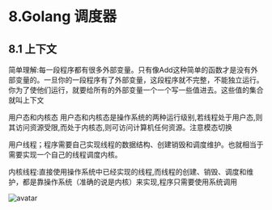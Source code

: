 # 8.Golang 调度器

## 8.1 上下文
简单理解:每一段程序都有很多外部变量。只有像Add这种简单的函数才是没有外部变量的。一旦你的一段程序有了外部变量，这段程序就不完整，不能独立运行。
你为了使他们运行，就要给所有的外部变量一个一个写一些值进去。这些值的集合就叫上下文

用户态和内核态
用户态和内核态是操作系统的两种运行级别,若线程处于用户态,则其访问资源受限,而处于内核态,则可访问计算机任何资源。注意模态切换

用户线程；程序需要自己实现线程的数据结构、创建销毁和调度维护。也就相当于需要实现一个自己的线程调度内核。

内核线程:直接使用操作系统中已经实现的线程,而线程的创建、销毁、调度和维护，都是靠操作系统（准确的说是内核）来实现,程序只需要使用系统调用


![avatar](https://images2015.cnblogs.com/blog/431521/201605/431521-20160523163606881-813374140.png)